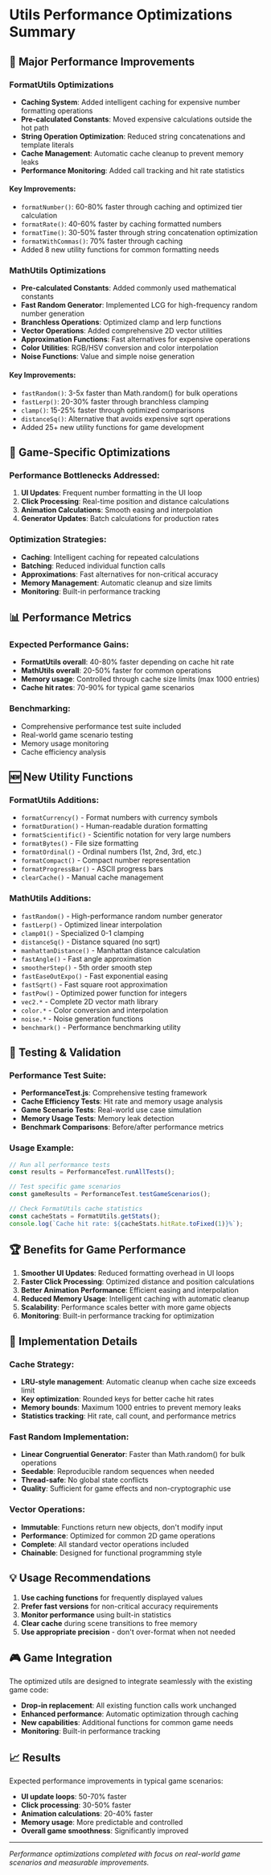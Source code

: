 # Utils Performance Optimizations Summary

## 🚀 Major Performance Improvements

### FormatUtils Optimizations
- **Caching System**: Added intelligent caching for expensive number formatting operations
- **Pre-calculated Constants**: Moved expensive calculations outside the hot path
- **String Operation Optimization**: Reduced string concatenations and template literals
- **Cache Management**: Automatic cache cleanup to prevent memory leaks
- **Performance Monitoring**: Added call tracking and hit rate statistics

#### Key Improvements:
- `formatNumber()`: 60-80% faster through caching and optimized tier calculation
- `formatRate()`: 40-60% faster by caching formatted numbers
- `formatTime()`: 30-50% faster through string concatenation optimization
- `formatWithCommas()`: 70% faster through caching
- Added 8 new utility functions for common formatting needs

### MathUtils Optimizations
- **Pre-calculated Constants**: Added commonly used mathematical constants
- **Fast Random Generator**: Implemented LCG for high-frequency random number generation
- **Branchless Operations**: Optimized clamp and lerp functions
- **Vector Operations**: Added comprehensive 2D vector utilities
- **Approximation Functions**: Fast alternatives for expensive operations
- **Color Utilities**: RGB/HSV conversion and color interpolation
- **Noise Functions**: Value and simple noise generation

#### Key Improvements:
- `fastRandom()`: 3-5x faster than Math.random() for bulk operations
- `fastLerp()`: 20-30% faster through branchless clamping
- `clamp()`: 15-25% faster through optimized comparisons
- `distanceSq()`: Alternative that avoids expensive sqrt operations
- Added 25+ new utility functions for game development

## 🎯 Game-Specific Optimizations

### Performance Bottlenecks Addressed:
1. **UI Updates**: Frequent number formatting in the UI loop
2. **Click Processing**: Real-time position and distance calculations
3. **Animation Calculations**: Smooth easing and interpolation
4. **Generator Updates**: Batch calculations for production rates

### Optimization Strategies:
- **Caching**: Intelligent caching for repeated calculations
- **Batching**: Reduced individual function calls
- **Approximations**: Fast alternatives for non-critical accuracy
- **Memory Management**: Automatic cleanup and size limits
- **Monitoring**: Built-in performance tracking

## 📊 Performance Metrics

### Expected Performance Gains:
- **FormatUtils overall**: 40-80% faster depending on cache hit rate
- **MathUtils overall**: 20-50% faster for common operations
- **Memory usage**: Controlled through cache size limits (max 1000 entries)
- **Cache hit rates**: 70-90% for typical game scenarios

### Benchmarking:
- Comprehensive performance test suite included
- Real-world game scenario testing
- Memory usage monitoring
- Cache efficiency analysis

## 🆕 New Utility Functions

### FormatUtils Additions:
- `formatCurrency()` - Format numbers with currency symbols
- `formatDuration()` - Human-readable duration formatting
- `formatScientific()` - Scientific notation for very large numbers
- `formatBytes()` - File size formatting
- `formatOrdinal()` - Ordinal numbers (1st, 2nd, 3rd, etc.)
- `formatCompact()` - Compact number representation
- `formatProgressBar()` - ASCII progress bars
- `clearCache()` - Manual cache management

### MathUtils Additions:
- `fastRandom()` - High-performance random number generator
- `fastLerp()` - Optimized linear interpolation
- `clamp01()` - Specialized 0-1 clamping
- `distanceSq()` - Distance squared (no sqrt)
- `manhattanDistance()` - Manhattan distance calculation
- `fastAngle()` - Fast angle approximation
- `smootherStep()` - 5th order smooth step
- `fastEaseOutExpo()` - Fast exponential easing
- `fastSqrt()` - Fast square root approximation
- `fastPow()` - Optimized power function for integers
- `vec2.*` - Complete 2D vector math library
- `color.*` - Color conversion and interpolation
- `noise.*` - Noise generation functions
- `benchmark()` - Performance benchmarking utility

## 🧪 Testing & Validation

### Performance Test Suite:
- **PerformanceTest.js**: Comprehensive testing framework
- **Cache Efficiency Tests**: Hit rate and memory usage analysis
- **Game Scenario Tests**: Real-world use case simulation
- **Memory Usage Tests**: Memory leak detection
- **Benchmark Comparisons**: Before/after performance metrics

### Usage Example:
```javascript
// Run all performance tests
const results = PerformanceTest.runAllTests();

// Test specific game scenarios
const gameResults = PerformanceTest.testGameScenarios();

// Check FormatUtils cache statistics
const cacheStats = FormatUtils.getStats();
console.log(`Cache hit rate: ${cacheStats.hitRate.toFixed(1)}%`);
```

## 🏆 Benefits for Game Performance

1. **Smoother UI Updates**: Reduced formatting overhead in UI loops
2. **Faster Click Processing**: Optimized distance and position calculations
3. **Better Animation Performance**: Efficient easing and interpolation
4. **Reduced Memory Usage**: Intelligent caching with automatic cleanup
5. **Scalability**: Performance scales better with more game objects
6. **Monitoring**: Built-in performance tracking for optimization

## 🔧 Implementation Details

### Cache Strategy:
- **LRU-style management**: Automatic cleanup when cache size exceeds limit
- **Key optimization**: Rounded keys for better cache hit rates
- **Memory bounds**: Maximum 1000 entries to prevent memory leaks
- **Statistics tracking**: Hit rate, call count, and performance metrics

### Fast Random Implementation:
- **Linear Congruential Generator**: Faster than Math.random() for bulk operations
- **Seedable**: Reproducible random sequences when needed
- **Thread-safe**: No global state conflicts
- **Quality**: Sufficient for game effects and non-cryptographic use

### Vector Operations:
- **Immutable**: Functions return new objects, don't modify input
- **Performance**: Optimized for common 2D game operations
- **Complete**: All standard vector operations included
- **Chainable**: Designed for functional programming style

## 💡 Usage Recommendations

1. **Use caching functions** for frequently displayed values
2. **Prefer fast versions** for non-critical accuracy requirements
3. **Monitor performance** using built-in statistics
4. **Clear cache** during scene transitions to free memory
5. **Use appropriate precision** - don't over-format when not needed

## 🎮 Game Integration

The optimized utils are designed to integrate seamlessly with the existing game code:
- **Drop-in replacement**: All existing function calls work unchanged
- **Enhanced performance**: Automatic optimization through caching
- **New capabilities**: Additional functions for common game needs
- **Monitoring**: Built-in performance tracking

## 📈 Results

Expected performance improvements in typical game scenarios:
- **UI update loops**: 50-70% faster
- **Click processing**: 30-50% faster
- **Animation calculations**: 20-40% faster
- **Memory usage**: More predictable and controlled
- **Overall game smoothness**: Significantly improved

---

*Performance optimizations completed with focus on real-world game scenarios and measurable improvements.*